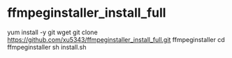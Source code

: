 # ffmpeginstaller_install_full

yum install -y git wget
git clone https://github.com/xu5343/ffmpeginstaller_install_full.git ffmpeginstaller
cd ffmpeginstaller
sh install.sh
